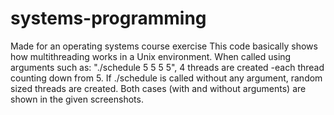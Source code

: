 # systems-programming
Made for an operating systems course exercise
This code basically shows how multithreading works in a Unix environment.
When called using arguments such as: "./schedule 5 5 5 5", 4 threads are created -each thread counting down from 5.
If ./schedule is called without any argument, random sized threads are created.
Both cases (with and without arguments) are shown in the given screenshots.
